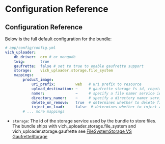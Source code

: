 Configuration Reference
=======================

## Configuration Reference

Below is the full default configuration for the bundle:

``` yaml
# app/config/config.yml
vich_uploader:
    db_driver:  orm # or mongodb
    twig:       true
    gaufrette:  false # set to true to enable gaufrette support
    storage:    vich_uploader.storage.file_system
    mappings:
        product_image:
            uri_prefix:         web   # uri prefix to resource
            upload_destination: ~     # gaufrette storage fs id, required
            namer:              ~     # specify a file namer service id for this entity, null default
            directory_namer:    ~     # specify a directory namer service id for this entity, null default
            delete_on_remove:   true  # determines whether to delete file upon removal of entity
            inject_on_load:     false  # determines whether to inject a File instance upon load
        # ... more mappings
```

- `storage`: The id of the storage service used by the bundle to
store files. The bundle ships with vich_uploader.storage.file_system
and vich_uploader.storage.gaufrette see
[FileSystemStorage VS GaufretteStorage](#filesystemstorage-vs-gaufrettestorage)
